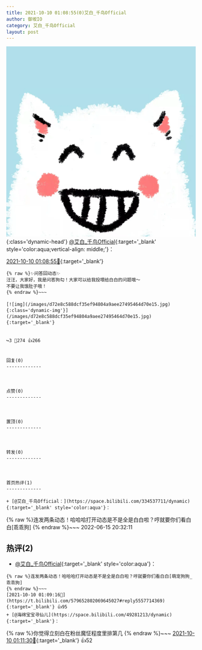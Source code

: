 ```yaml
---
title: 2021-10-10 01:08:55(0)艾白_千鸟Official
author: 御坂IO
category: 艾白_千鸟Official
layout: post
---
```


![img](/images/9ae8b9445fd0665cc014d9080156a45271be73c6.jpg){:class='dynamic-head'}
[@艾白_千鸟Official](https://space.bilibili.com/334537711/dynamic){:target='_blank' style='color:aqua;vertical-align: middle;'}：

[2021-10-10 01:08:55🔗](https://t.bilibili.com/579652802069645027){:target='_blank'}

~~~
{% raw %}✨问答回动态✨
汪汪，大家好，我是问答狗勾！大家可以给我投喂给白白的问题哦～
不要让我饿肚子哦！
{% endraw %}~~~

[![img](/images/d72e8c588dcf35ef94804a9aee27495464d70e15.jpg){:class='dynamic-img'}](/images/d72e8c588dcf35ef94804a9aee27495464d70e15.jpg){:target='_blank'}


↪️3 💬274 👍266


回复(0)
-------------



点赞(0)
-------------



置顶(0)
-------------



转发(0)
-------------



首页热评(1)
-------------

+ [@艾白_千鸟Official：](https://space.bilibili.com/334537711/dynamic){:target='_blank' style='color:aqua'}：
~~~
{% raw %}连发两条动态！哈哈哈打开动态是不是全是白白啦？哼就要你们看白白[乖乖狗]
{% endraw %}~~~
2022-06-15 20:32:11


热评(2)
-------------

+ [@艾白_千鸟Official](https://space.bilibili.com/334537711/dynamic){:target='_blank' style='color:aqua'}：
~~~
{% raw %}连发两条动态！哈哈哈打开动态是不是全是白白啦？哼就要你们看白白[萌宠狗狗_乖乖狗]
{% endraw %}~~~
[2021-10-10 01:09:16🔗](https://t.bilibili.com/579652802069645027#reply5557714369){:target='_blank'} 👍95
+ [@海绵宝宝寻仙儿](https://space.bilibili.com/49281213/dynamic){:target='_blank'}：
~~~
{% raw %}你觉得立刻白在粉丝魔怔程度里排第几
{% endraw %}~~~
[2021-10-10 01:11:30🔗](https://t.bilibili.com/579652802069645027#reply5557727313){:target='_blank'} 👍52


